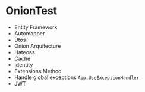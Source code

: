 # OnionTest

* Entity Framework
* Automapper
* Dtos
* Onion Arquitecture
* Hateoas
* Cache
* Identity
* Extensions Method
* Handle global exceptions  ```App.UseExceptionHandler```
* JWT
  

